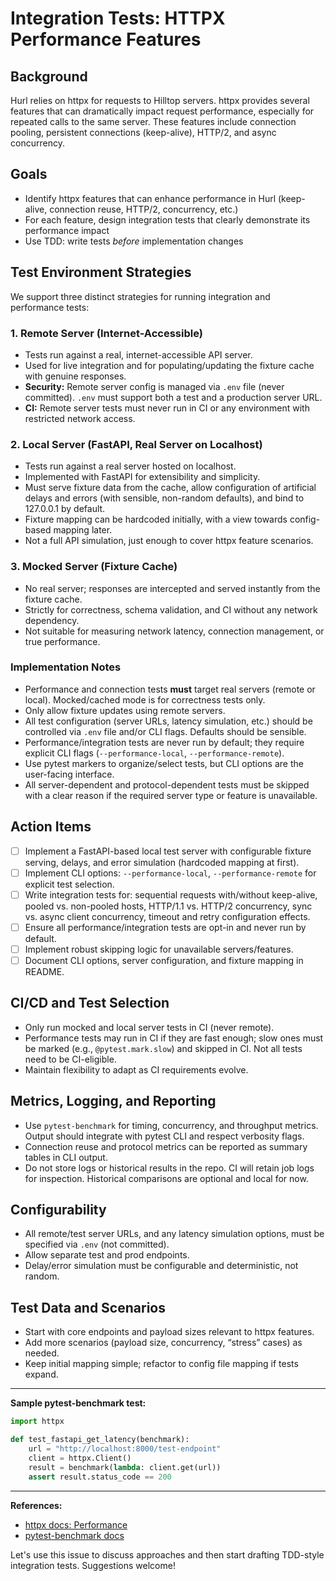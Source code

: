 # Integration Tests: HTTPX Performance Features

## Background

Hurl relies on httpx for requests to Hilltop servers. httpx provides several features that can dramatically impact request performance, especially for repeated calls to the same server. These features include connection pooling, persistent connections (keep-alive), HTTP/2, and async concurrency.

## Goals

- Identify httpx features that can enhance performance in Hurl (keep-alive, connection reuse, HTTP/2, concurrency, etc.)
- For each feature, design integration tests that clearly demonstrate its performance impact
- Use TDD: write tests *before* implementation changes

## Test Environment Strategies

We support three distinct strategies for running integration and performance tests:

### 1. Remote Server (Internet-Accessible)
- Tests run against a real, internet-accessible API server.
- Used for live integration and for populating/updating the fixture cache with genuine responses.
- **Security:** Remote server config is managed via `.env` file (never committed). `.env` must support both a test and a production server URL.
- **CI:** Remote server tests must never run in CI or any environment with restricted network access.

### 2. Local Server (FastAPI, Real Server on Localhost)
- Tests run against a real server hosted on localhost.
- Implemented with FastAPI for extensibility and simplicity.
- Must serve fixture data from the cache, allow configuration of artificial delays and errors (with sensible, non-random defaults), and bind to 127.0.0.1 by default.
- Fixture mapping can be hardcoded initially, with a view towards config-based mapping later.
- Not a full API simulation, just enough to cover httpx feature scenarios.

### 3. Mocked Server (Fixture Cache)
- No real server; responses are intercepted and served instantly from the fixture cache.
- Strictly for correctness, schema validation, and CI without any network dependency.
- Not suitable for measuring network latency, connection management, or true performance.

### Implementation Notes

- Performance and connection tests **must** target real servers (remote or local). Mocked/cached mode is for correctness tests only.
- Only allow fixture updates using remote servers.
- All test configuration (server URLs, latency simulation, etc.) should be controlled via `.env` file and/or CLI flags. Defaults should be sensible.
- Performance/integration tests are never run by default; they require explicit CLI flags (`--performance-local`, `--performance-remote`).
- Use pytest markers to organize/select tests, but CLI options are the user-facing interface.
- All server-dependent and protocol-dependent tests must be skipped with a clear reason if the required server type or feature is unavailable.

## Action Items

- [ ] Implement a FastAPI-based local test server with configurable fixture serving, delays, and error simulation (hardcoded mapping at first).
- [ ] Implement CLI options: `--performance-local`, `--performance-remote` for explicit test selection.
- [ ] Write integration tests for: sequential requests with/without keep-alive, pooled vs. non-pooled hosts, HTTP/1.1 vs. HTTP/2 concurrency, sync vs. async client concurrency, timeout and retry configuration effects.
- [ ] Ensure all performance/integration tests are opt-in and never run by default.
- [ ] Implement robust skipping logic for unavailable servers/features.
- [ ] Document CLI options, server configuration, and fixture mapping in README.

## CI/CD and Test Selection

- Only run mocked and local server tests in CI (never remote).
- Performance tests may run in CI if they are fast enough; slow ones must be marked (e.g., `@pytest.mark.slow`) and skipped in CI. Not all tests need to be CI-eligible.
- Maintain flexibility to adapt as CI requirements evolve.

## Metrics, Logging, and Reporting

- Use `pytest-benchmark` for timing, concurrency, and throughput metrics. Output should integrate with pytest CLI and respect verbosity flags.
- Connection reuse and protocol metrics can be reported as summary tables in CLI output.
- Do not store logs or historical results in the repo. CI will retain job logs for inspection. Historical comparisons are optional and local for now.

## Configurability

- All remote/test server URLs, and any latency simulation options, must be specified via `.env` (not committed).
- Allow separate test and prod endpoints.
- Delay/error simulation must be configurable and deterministic, not random.

## Test Data and Scenarios

- Start with core endpoints and payload sizes relevant to httpx features.
- Add more scenarios (payload size, concurrency, “stress” cases) as needed.
- Keep initial mapping simple; refactor to config file mapping if tests expand.

---

**Sample pytest-benchmark test:**

```python
import httpx

def test_fastapi_get_latency(benchmark):
    url = "http://localhost:8000/test-endpoint"
    client = httpx.Client()
    result = benchmark(lambda: client.get(url))
    assert result.status_code == 200
```

---

**References:**
- [httpx docs: Performance](https://www.python-httpx.org/performance/)
- [pytest-benchmark docs](https://pytest-benchmark.readthedocs.io/en/latest/)

Let's use this issue to discuss approaches and then start drafting TDD-style integration tests. Suggestions welcome!